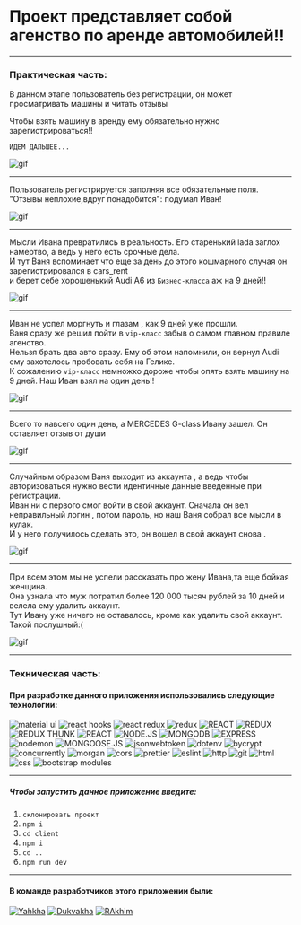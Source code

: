 # Проект представляет собой агенство по аренде автомобилей!!

____

### Практическая часть:

В данном этапе пользователь без регистрации, он может просматривать машины и читать отзывы <br/>

Чтобы взять машину в аренду ему обязательно нужно зарегистрироваться!!

`ИДЕМ ДАЛЬШЕЕ...`

![gif](https://github.com/Dukvaha27/cars_rent/blob/Dukvakha/client/public/1.gif)

____

Пользователь регистрируется заполняя все обязательные поля. <br/> 
"Отзывы неплохие,вдруг понадобится": подумал Иван!

![gif](https://github.com/Dukvaha27/cars_rent/blob/Dukvakha/client/public/2.gif)

____

Мысли Ивана превратились в реальность. Его старенький lada заглох намертво, а ведь у него есть срочные дела. <br/>
И тут Ваня вспоминает что еще за день до этого кошмарного случая он зарегистрировался в cars_rent <br/>
и берет себе хорошенький Аudi A6 из `Бизнес-класса` аж на 9 дней!!

![gif](https://github.com/Dukvaha27/cars_rent/blob/Dukvakha/client/public/3.gif)

____

Иван не успел моргнуть и глазам , как 9 дней уже прошли. <br/>
Ваня сразу же решил пойти в `vip-класс` забыв о самом главном правиле агенство.<br/>
Нельзя брать два авто сразу. Ему об этом напомнили, он вернул Audi ему захотелось пробовать себя на Гелике. <br/>
К сожалению `vip-класс` немножко дороже чтобы опять взять машину на 9 дней. Наш Иван взял на один день!!

![gif](https://github.com/Dukvaha27/cars_rent/blob/Dukvakha/client/public/4.gif)

____

Всего то навсего один день, а MERCEDES G-class Ивану зашел. Он оставляет отзыв от души

![gif](https://github.com/Dukvaha27/cars_rent/blob/Dukvakha/client/public/5.gif)

____

Случайным образом Ваня выходит из аккаунта , а ведь чтобы авторизоваться нужно вести идентичные данные введенные при регистрации.<br/>
Иван ни с первого смог войти в свой аккаунт. Сначала он вел неправильный логин , потом пароль, но наш Ваня собрал все мысли в кулак.<br/>
И у него получилось сделать это, он вошел в свой аккаунт снова .

![gif](https://github.com/Dukvaha27/cars_rent/blob/Dukvakha/client/public/6.gif)

____

При всем этом мы не успели рассказать про жену Ивана,та еще бойкая женщина.<br/>
Она узнала что муж потратил более 120 000 тысяч рублей за 10 дней и велела ему удалить аккаунт.<br/>
 Тут Ивану уже ничего не оставалось, кроме как удалить свой аккаунт. Такой послушный:(
 
 ![gif](https://github.com/Dukvaha27/cars_rent/blob/Dukvakha/client/public/7.gif)

______

### Техническая часть:

#### При разработке данного приложения использовались следующие технологии:

<div>
 <img alt="material ui" src="https://img.shields.io/badge/-material ui-abd8ff?style=for-the-badge&logo=material ui&logoColor=blue" />
 <img alt="react hooks" src="https://img.shields.io/badge/-react hooks-edebeb?style=for-the-badge&logo=react&logoColor=green" />
 <img alt="react redux" src="https://img.shields.io/badge/-react redux-edebeb?style=for-the-badge&logo=redux&logoColor=green" />
 <img alt="redux" src="https://img.shields.io/badge/-redux devtools-edebeb?style=for-the-badge&logo=redux&logoColor=green" />
 <img alt="REACT" src="https://img.shields.io/badge/-REACT-black?style=for-the-badge&logo=react&logoColor=01d0f5" />
 <img alt="REDUX" src="https://img.shields.io/badge/-REDUX-7248b6?style=for-the-badge&logo=redux&logoColor=white" />
 <img alt="REDUX THUNK" src="https://img.shields.io/badge/-REDUX THUNK-lightblue?style=for-the-badge&logo=redux&logoColor=7248b6" />
 <img alt="REACT" src="https://img.shields.io/badge/-REACT ROUTER DOM-black?style=for-the-badge&logo=react router&logoColor=red" />
 <img alt="NODE.JS" src="https://img.shields.io/badge/-NODE.JS-43853d?style=for-the-badge&logo=node.js&logoColor=green" />
<img alt="MONGODB" src="https://img.shields.io/badge/-MONGODB-edebeb?style=for-the-badge&logo=mongodb&logoColor=green" />
<img alt="EXPRESS" src="https://img.shields.io/badge/-EXPRESS.js-97ca00?style=for-the-badge&logo=express&logoColor=white" />
 <img alt="nodemon" src="https://img.shields.io/badge/-nodemon-abd8ff?style=for-the-badge&logo=nodemon&logoColor=blue" />
<img alt="MONGOOSE.JS" src="https://img.shields.io/badge/-MONGOOSE-edebeb?style=for-the-badge&logo=mongoose.js&logoColor=green" />
<img alt="jsonwebtoken" src="https://img.shields.io/badge/-jsonwebtoken-e05d44?style=for-the-badge&logo=jsonwebtoken&logoColor=green" />
<img alt="dotenv" src="https://img.shields.io/badge/-dotenv-red?style=for-the-badge&logo=dotenv&logoColor=green" />
<img alt="bycrypt" src="https://img.shields.io/badge/-bycrypt-black?style=for-the-badge&logo=bycrypt&logoColor=green" />
<img alt="concurrently" src="https://img.shields.io/badge/-concurrently-white?style=for-the-badge&logo=concurrently&logoColor=green" />
<img alt="morgan" src="https://img.shields.io/badge/-morgan-green?style=for-the-badge&logo=morgan&logoColor=white" />
<img alt="cors" src="https://img.shields.io/badge/-cors-pink?style=for-the-badge&logo=cors&logoColor=green" />
<img alt="prettier" src="https://img.shields.io/badge/-prettier-555?style=for-the-badge&logo=prettier&logoColor=red" />
<img alt="eslint" src="https://img.shields.io/badge/-eslint-430098?style=for-the-badge&logo=eslint&logoColor=white" />
<img alt="http" src="https://img.shields.io/badge/-http-yellow?style=for-the-badge&logo=http&logoColor=green" />
<img alt="git" src="https://img.shields.io/badge/-git-orange?style=for-the-badge&logo=git&logoColor=green" />
<img alt="html" src="https://img.shields.io/badge/-html-white?style=for-the-badge&logo=html5&logoColor=green" />
<img alt="css" src="https://img.shields.io/badge/-css-blue?style=for-the-badge&logo=css&logoColor=green" />
<img alt="bootstrap modules" src="https://img.shields.io/badge/-bootstrap-lightblue?style=for-the-badge&logo=bootstrap&logoColor=blue" />
</div>

____

##### Чтобы запустить данное приложение введите:

1. `склонировать проект` <br/>
2. `npm i` <br/>
3. `cd client` <br/>
4. `npm i` <br/>
5. `cd ..` <br/>
6. `npm run dev`

____

#### В команде разработчиков этого приложении были:

 [<img alt="Yahkha" src="https://img.shields.io/badge/-Yahkha-black?style=for-the-badge&logo=&logoColor=red" />](https://github.com/bimurzaew)
 [<img alt="Dukvakha" src="https://img.shields.io/badge/-Dukvakha-black?style=for-the-badge&logo=&logoColor=red" />](https://github.com/Dukvaha27)
 [<img alt="RAkhim" src="https://img.shields.io/badge/-Rakhim-black?style=for-the-badge&logo=&logoColor=red" />](https://github.com/Khatciev)

